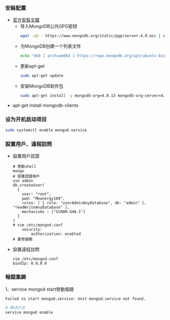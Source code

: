 ### 安裝配置
- [官方安裝文檔](https://docs.mongodb.com/v4.0/tutorial/install-mongodb-on-ubuntu/)
    - 导入MongoDB公共GPG密钥
        ```sh
        wget -qO - https://www.mongodb.org/static/pgp/server-4.0.asc | sudo apt-key add -
        ```
    - 为MongoDB创建一个列表文件
        ```sh 
        echo "deb [ arch=amd64 ] https://repo.mongodb.org/apt/ubuntu bionic/mongodb-org/4.0 multiverse" | sudo tee /etc/apt/sources.list.d/mongodb-org-4.0.list
        ```
    - 更新apt-get
        ```sh 
        sudo apt-get update
        ```
    - 安装MongoDB软件包
        ```sh 
        sudo apt-get install -y mongodb-org=4.0.13 mongodb-org-server=4.0.13 mongodb-org-shell=4.0.13 mongodb-org-mongos=4.0.13 mongodb-org-tools=4.0.13
        ```
- apt-get install mongodb-clients

### 设为开机启动项目
```sh
sudo systemctl enable mongod.service
```

### 設置用戶、遠程訪問

- 設置用戶認證
    ```
    # 啓動shell
    mongo
    # 設置認證用戶
    use admin
    db.createUser(
      {
        user: "root",
        pwd: "Meanergy168",
        roles: [ { role: "userAdminAnyDatabase", db: "admin" }, "readWriteAnyDatabase" ],
        mechanisms : ["SCRAM-SHA-1"] 
      }
    )
    # vim /etc/mongod.conf
        security:
            authorization: enabled
    # 重啓服務
    ```
- 設置遠程訪問
    ```
    vim /etc/mongod.conf
    bindIp: 0.0.0.0
    ```

### 報錯集錦
1、service mongod start啓動報錯
```sh 
Failed to start mongod.service: Unit mongod.service not found.

# 解決方法
service mongod enable
```
